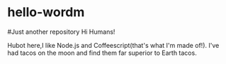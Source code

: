 # hello-wordm
#Just another repository
Hi Humans!

Hubot here,I like Node.js and Coffeescript(that's what I'm made of!).
I've had tacos on the moon and find them far superior to Earth tacos.
